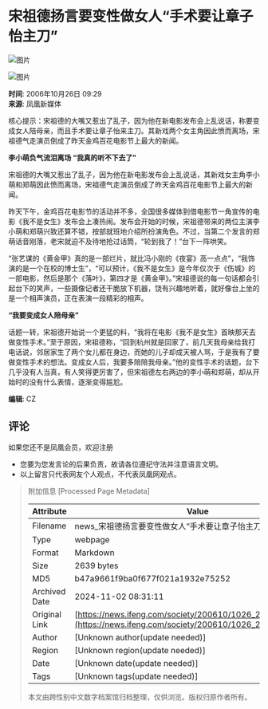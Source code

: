 # 宋祖德扬言要变性做女人“手术要让章子怡主刀”

![图片](http://img.ifeng.com/res/200610/1026_3771.jpg)

![图片](http://img.ifeng.com/res/200610/1026_3773.jpg)

**时间**: 2006年10月26日 09:29  
**来源**: 凤凰新媒体  

核心提示：宋祖德的大嘴又惹出了乱子，因为他在新电影发布会上乱说话，称要变成女人陪母亲，而且手术要让章子怡来主刀。其新戏两个女主角因此愤而离场，宋祖德气走演员倒成了昨天金鸡百花电影节上最大的新闻。

**李小萌负气流泪离场 “我真的听不下去了”**

宋祖德的大嘴又惹出了乱子，因为他在新电影发布会上乱说话，其新戏女主角李小萌和郑萌因此愤而离场，宋祖德气走演员倒成了昨天金鸡百花电影节上最大的新闻。

昨天下午，金鸡百花电影节的活动并不多，全国很多媒体到借电影节一角宣传的电影《我不是女生》发布会上凑热闹。发布会开始的时候，宋祖德带来的两位主演李小萌和郑萌兴致还算不错，按部就班地介绍所扮演角色。不过，当第二个发言的郑萌话音刚落，老宋就迫不及待地抢过话筒，“轮到我了！”台下一阵哄笑。

“张艺谋的《黄金甲》真的是一部烂片，就比冯小刚的《夜宴》高一点点”，“我饰演的是一个在校的博士生”，“可以预计，《我不是女生》是今年仅次于《伤城》的一部电影，然后是那个《落叶》，第四才是《黄金甲》。”宋祖德说的每一句话都会引起台下的笑声，一些摄像记者还干脆放下机器，饶有兴趣地听着，就好像台上坐的是一个相声演员，正在表演一段精彩的相声。

**“我要变成女人陪母亲”**

话题一转，宋祖德开始说一个更猛的料，“我将在电影《我不是女生》首映那天去做变性手术。”至于原因，宋祖德称，“回到杭州就是回家了，前几天我母亲给我打电话说，邻居家生了两个女儿都在身边，而她的儿子却成天被人骂，于是我有了要做变性手术的想法。变成女人后，我要多陪陪我母亲。”他的变性手术的话题，台下几乎没有人当真，有人笑得更厉害了，但宋祖德左右两边的李小萌和郑萌，却从开始时的没有什么表情，逐渐变得尴尬。

**编辑**: CZ

## 评论
如果您还不是凤凰会员，欢迎注册  
* 您要为您发言论的后果负责，故请各位遵纪守法并注意语言文明。  
* 以上留言只代表网友个人观点，不代表凤凰网观点。

> 附加信息 [Processed Page Metadata]
>
> | Attribute       | Value                                  |
> |-----------------|----------------------------------------|
> | Filename        | news_宋祖德扬言要变性做女人“手术要让章子怡主刀”.md                             |
> | Type            | webpage                                 |
> | Format          | Markdown                               |
> | Size            | 2639 bytes                           |
> | MD5             | b47a9661f9ba0f677f021a1932e75252                                  |
> | Archived Date   | 2024-11-02 08:31:11                             |
> | Original Link   | [https://news.ifeng.com/society/200610/1026_20_24178.shtml](https://news.ifeng.com/society/200610/1026_20_24178.shtml)                         |
> | Author          | [Unknown author(update needed)]                              |
> | Region          | [Unknown region(update needed)]                              |
> | Date            | [Unknown date(update needed)]                                 |
> | Tags            | [Unknown tags(update needed)]                                 |
>
> 本文由跨性别中文数字档案馆归档整理，仅供浏览。版权归原作者所有。
>